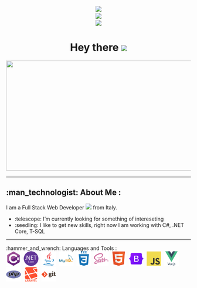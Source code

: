 <div id="header" align="center">
  <div>
    <img src="https://media.giphy.com/media/hqU2KkjW5bE2v2Z7Q2/giphy.gif" width="300"/>
  </div>
  <div>
    <a href="https://www.linkedin.com/in/giovanni-francesco-giovene-b0ba4a172/" align="center">
      <img src="https://img.shields.io/badge/LinkedIn-blue?logo=linkedin&logoColor=white&style=for-the-badge" />
    </a>
  </div>
  <div>
    <img src="https://komarev.com/ghpvc/?username=GianfryGiovene&style=flat-square&color=blue"/>
  </div>

  

  
  <h1>
    Hey there
    <img src="https://media.giphy.com/media/hvRJCLFzcasrR4ia7z/giphy.gif" width="30"/>
  </h1>
</div>

<div id="body">
  
  <div align="center">
    <img src="https://media.giphy.com/media/dWesBcTLavkZuG35MI/giphy.gif" width="600" height="300"/>
  </div>
  
  ---
  
  <div class="section">
    <h2>:man_technologist: About Me : </h2>
    I am a Full Stack Web Developer <img src="https://media.giphy.com/media/WUlplcMpOCEmTGBtBW/giphy.gif" width="30"> from Italy.
    <ul>
      <li> :telescope: I’m currently looking for something of intereseting </li>
      <li> :seedling: I like to get new skills, right now I am working with C#, .NET Core, T-SQL</li>
      <!--<li> 
        :mailbox:How to reach me:
        <a href="https://www.linkedin.com/in/giovanni-francesco-giovene-b0ba4a172/">
          <img src="https://img.shields.io/badge/LinkedIn-blue?logo=linkedin&logoColor=white" />
        </a> -->
      </li>
    </ul>  
  </div>

  ---
  
  <div class="section">
    :hammer_and_wrench: Languages and Tools :
    <div>
      <img src="https://github.com/devicons/devicon/blob/master/icons/csharp/csharp-original.svg" title="C#"  alt="C#" width="40" height="40"/>&nbsp;
      <img src="https://github.com/devicons/devicon/blob/master/icons/dotnetcore/dotnetcore-original.svg" title="dot-net"  alt="dot-net" width="40" height="40"/>&nbsp;
      <img src="https://github.com/devicons/devicon/blob/master/icons/java/java-original.svg" title="Java"  alt="Java" width="40" height="40"/>&nbsp;
      <img src="https://github.com/devicons/devicon/blob/master/icons/mysql/mysql-original-wordmark.svg" title="MySQL"  alt="MySQL" width="40" height="40"/>&nbsp;
      <img src="https://github.com/devicons/devicon/blob/master/icons/css3/css3-plain-wordmark.svg"  title="CSS3" alt="CSS" width="40" height="40"/>&nbsp;
      <img src="https://github.com/devicons/devicon/blob/master/icons/sass/sass-original.svg"  title="sass" alt="sass" width="40" height="40" />&nbsp;
      <img src="https://github.com/devicons/devicon/blob/master/icons/html5/html5-original.svg" title="HTML5" alt="HTML" width="40" height="40"/>&nbsp;
      <img src="https://github.com/devicons/devicon/blob/master/icons/bootstrap/bootstrap-original.svg" title="Bootstrap" alt="Bootstrap" width="40" height="40"/>&nbsp;
      <img src="https://github.com/devicons/devicon/blob/master/icons/javascript/javascript-original.svg" title="JavaScript" alt="JavaScript" width="40" height="40"/>&nbsp;
      <img src="https://github.com/devicons/devicon/blob/master/icons/vuejs/vuejs-original-wordmark.svg" title="VUE" alt="VUE" width="40" height="40"/>&nbsp;            
      <img src="https://github.com/devicons/devicon/blob/master/icons/php/php-original.svg" title="PHP"  alt="PHP" width="40" height="40"/>&nbsp;
      <img src="https://github.com/devicons/devicon/blob/master/icons/laravel/laravel-plain-wordmark.svg" title="LARAVEL"  alt="LARAVEL" width="40" height="40"/>&nbsp;
      <img src="https://github.com/devicons/devicon/blob/master/icons/git/git-original-wordmark.svg" title="Git" **alt="Git" width="40" height="40"/>
    </div>
  </div>
</div>

<!--
**GianfryGiovene/GianfryGiovene** is a ✨ _special_ ✨ repository because its `README.md` (this file) appears on your GitHub profile.

Here are some ideas to get you started:
  
- 🔭 I’m currently working on ...
- 🌱 I’m currently learning ...
- 👯 I’m looking to collaborate on ...
- 🤔 I’m looking for help with ...
- 💬 Ask me about ...
- 📫 How to reach me: ...
- 😄 Pronouns: ...
- ⚡ Fun fact: ...
-->
